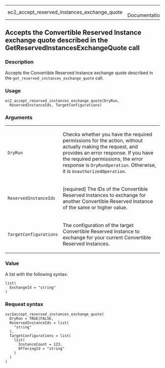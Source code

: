 <table style="width: 100%;">
<tbody>
<tr class="odd">
<td>ec2_accept_reserved_instances_exchange_quote</td>
<td style="text-align: right;">R Documentation</td>
</tr>
</tbody>
</table>

## Accepts the Convertible Reserved Instance exchange quote described in the GetReservedInstancesExchangeQuote call

### Description

Accepts the Convertible Reserved Instance exchange quote described in
the `get_reserved_instances_exchange_quote` call.

### Usage

    ec2_accept_reserved_instances_exchange_quote(DryRun,
      ReservedInstanceIds, TargetConfigurations)

### Arguments

<table>
<colgroup>
<col style="width: 35%" />
<col style="width: 65%" />
</colgroup>
<tbody>
<tr class="odd">
<td><code
id="ec2_accept_reserved_instances_exchange_quote_:_DryRun">DryRun</code></td>
<td><p>Checks whether you have the required permissions for the action,
without actually making the request, and provides an error response. If
you have the required permissions, the error response is
<code>DryRunOperation</code>. Otherwise, it is
<code>UnauthorizedOperation</code>.</p></td>
</tr>
<tr class="even">
<td><code
id="ec2_accept_reserved_instances_exchange_quote_:_ReservedInstanceIds">ReservedInstanceIds</code></td>
<td><p>[required] The IDs of the Convertible Reserved Instances to
exchange for another Convertible Reserved Instance of the same or higher
value.</p></td>
</tr>
<tr class="odd">
<td><code
id="ec2_accept_reserved_instances_exchange_quote_:_TargetConfigurations">TargetConfigurations</code></td>
<td><p>The configuration of the target Convertible Reserved Instance to
exchange for your current Convertible Reserved Instances.</p></td>
</tr>
</tbody>
</table>

### Value

A list with the following syntax:

    list(
      ExchangeId = "string"
    )

### Request syntax

    svc$accept_reserved_instances_exchange_quote(
      DryRun = TRUE|FALSE,
      ReservedInstanceIds = list(
        "string"
      ),
      TargetConfigurations = list(
        list(
          InstanceCount = 123,
          OfferingId = "string"
        )
      )
    )
